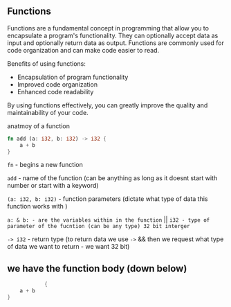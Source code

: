 ## Functions

Functions are a fundamental concept in programming that allow you to encapsulate a program's functionality. They can optionally accept data as input and optionally return data as output. Functions are commonly used for code organization and can make code easier to read.

Benefits of using functions:
- Encapsulation of program functionality
- Improved code organization
- Enhanced code readability

By using functions effectively, you can greatly improve the quality and maintainability of your code.

anatmoy of a function

```rust
fn add (a: i32, b: i32) -> i32 {
    a + b
}
```

``fn`` - begins a new function

``add`` - name of the function (can be anything as long as it doesnt start with number or start with a keyword)

``(a: i32, b: i32)`` - function parameters (dictate what type of data this function works with ) 

``a: & b: - are the variables within in the function`` || ``i32 - type of parameter of the fucntion (can be any type) 32 bit interger``

``-> i32`` - return type (to return data we use ``->`` && then we request what type of data we want to return - we want 32 bit)

## we have the function body (down below)

```rust
            {
    a + b
}
```
